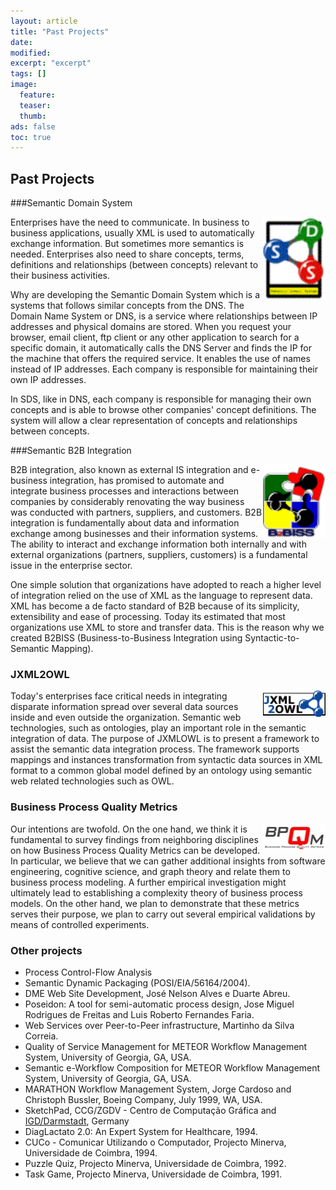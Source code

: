 ```yaml
---
layout: article
title: "Past Projects"
date:
modified:
excerpt: "excerpt"
tags: []
image:
  feature:
  teaser:
  thumb:
ads: false
toc: true
---  
```



Past Projects
------------------------------

###Semantic Domain System

<img align="right" src="/images/sds.gif" width="100">

Enterprises have the need to communicate. In business to business applications, usually XML is used to automatically exchange information. But sometimes more semantics is needed. Enterprises  also need to share concepts, terms, definitions and relationships (between concepts) relevant to their business activities.

Why are developing the Semantic Domain System which is a systems that follows similar concepts from the DNS.
The Domain Name System or DNS, is a service where relationships between IP addresses and physical domains are stored.
When you request your browser, email client, ftp client or any other application to search for a specific domain,
it automatically calls the DNS Server and finds the IP for the machine that offers the required service. It enables
the use of names instead of IP addresses. Each company is responsible for maintaining their own IP addresses.

In SDS, like in DNS, each company is responsible for managing their own concepts and is able to browse other companies'
concept definitions. The system will allow a clear representation of concepts and relationships between concepts.

###Semantic B2B Integration

<img align="right" src="/images/b2biss_vertical_small.png" width="100">

B2B integration, also known as external IS integration and e-business integration, has promised to automate and
integrate business processes and interactions between companies by considerably renovating the way business was
conducted with partners, suppliers, and customers. B2B integration is fundamentally about data and information
exchange among businesses and their information systems. The ability to interact and exchange information both
internally and with external organizations (partners, suppliers, customers) is a fundamental issue in the enterprise sector.

One simple solution that organizations have adopted to reach a higher level of integration relied on the use of XML as the
language to represent data. XML has become a de facto standard of B2B because of its simplicity, extensibility and ease of
processing. Today its estimated that most organizations use XML to store and transfer data. This is the reason why we created
B2BISS (Business-to-Business Integration using Syntactic-to-Semantic Mapping).

### JXML2OWL

<img align="right" src="/images/JXML2OWL.gif" width="100">

Today's enterprises face critical needs in integrating disparate information spread over several data sources inside
and even outside the organization. Semantic web technologies, such as ontologies, play an important role in the semantic
integration of data. The purpose of JXMLOWL is to present a framework to assist the semantic data integration process.
The framework supports mappings and instances transformation from syntactic data sources in XML format to a common
global model defined by an ontology using semantic web related technologies such as OWL.


### Business Process Quality Metrics

<img align="right" src="/images/bpqm.jpg" width="100">

Our intentions are twofold. On the one hand, we think it is fundamental to survey findings from neighboring disciplines on
how Business Process Quality Metrics can be developed. In particular, we believe that we can gather additional insights from
software engineering, cognitive science, and graph theory and relate them to business process modeling. A further empirical
investigation might ultimately lead to establishing a complexity theory of business process models. On the other hand, we plan to
demonstrate that these metrics serves their purpose, we plan to carry out several empirical validations by means of controlled experiments.


### Other projects

+ Process Control-Flow Analysis
+ Semantic Dynamic Packaging (POSI/EIA/56164/2004).
+ DME&nbsp;Web Site Development, Jos&eacute; Nelson Alves e Duarte Abreu.
+ Poseidon: A tool for semi-automatic process design, Jose Miguel Rodrigues de Freitas and Luis Roberto Fernandes Faria.
+ Web Services over Peer-to-Peer infrastructure, Martinho da Silva Correia.
+ Quality of Service Management for METEOR Workflow Management System, University of Georgia, GA, USA.
+ Semantic e-Workflow Composition for METEOR Workflow Management System, University of Georgia, GA, USA.
+ MARATHON Workflow Management System, Jorge Cardoso and Christoph Bussler, Boeing Company, July 1999, WA, USA.
+ SketchPad, CCG/ZGDV - Centro de Computa&ccedil;&atilde;o Gr&aacute;fica and <a href="http://www.igd.fraunhofer.de/">IGD/Darmstadt</a>, Germany
+ DiagLactato 2.0: An Expert System for Healthcare, 1994.
+ CUCo - Comunicar Utilizando o Computador, Projecto Minerva, Universidade de Coimbra, 1994.
+ Puzzle Quiz, Projecto Minerva, Universidade de Coimbra, 1992.
+ Task Game, Projecto Minerva, Universidade de Coimbra, 1991.


